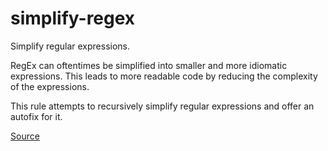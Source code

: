 <!--
 generated docs file, do not edit by hand, see xtask/docgen 
-->
# simplify-regex

Simplify regular expressions.

RegEx can oftentimes be simplified into smaller and more idiomatic expressions.
This leads to more readable code by reducing the complexity of the expressions.

This rule attempts to recursively simplify regular expressions and offer an autofix for it.


[Source](https://github.com/rslint/rslint/tree/master/crates/rslint_core/src/groups/regex/simplify_regex.rs)